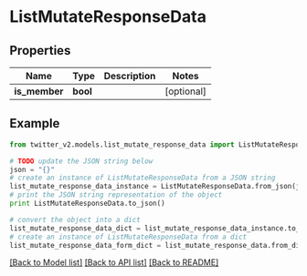 # ListMutateResponseData


## Properties
Name | Type | Description | Notes
------------ | ------------- | ------------- | -------------
**is_member** | **bool** |  | [optional] 

## Example

```python
from twitter_v2.models.list_mutate_response_data import ListMutateResponseData

# TODO update the JSON string below
json = "{}"
# create an instance of ListMutateResponseData from a JSON string
list_mutate_response_data_instance = ListMutateResponseData.from_json(json)
# print the JSON string representation of the object
print ListMutateResponseData.to_json()

# convert the object into a dict
list_mutate_response_data_dict = list_mutate_response_data_instance.to_dict()
# create an instance of ListMutateResponseData from a dict
list_mutate_response_data_form_dict = list_mutate_response_data.from_dict(list_mutate_response_data_dict)
```
[[Back to Model list]](../README.md#documentation-for-models) [[Back to API list]](../README.md#documentation-for-api-endpoints) [[Back to README]](../README.md)


